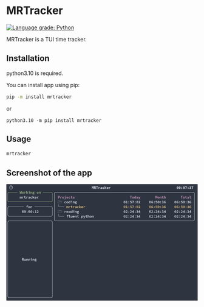 # MRTracker

[![Language grade: Python](https://img.shields.io/lgtm/grade/python/g/markbragin/mrtracker.svg?logo=lgtm&logoWidth=18)](https://lgtm.com/projects/g/markbragin/mrtracker/context:python)

MRTracker is a TUI time tracker.

## Installation

python3.10 is required.

You can install app using pip:
```bash
pip -m install mrtracker
```
or
```
python3.10 -m pip install mrtracker
```

## Usage

```bash
mrtracker
```

## Screenshot of the app

![mrtracker](./imgs/look.png "mrtracker")
